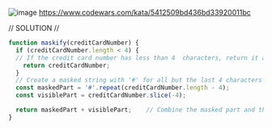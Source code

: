 ![image](https://github.com/user-attachments/assets/2d0e80d9-e4a6-41ce-88cb-c31c7fc01b86)
https://www.codewars.com/kata/5412509bd436bd33920011bc 

// SOLUTION //
```javascript
function maskify(creditCardNumber) {
  if (creditCardNumber.length < 4) {  
  // If the credit card number has less than 4 	characters, return it as is
    return creditCardNumber;
  }
  // Create a masked string with '#' for all but the last 4 characters
  const maskedPart = '#'.repeat(creditCardNumber.length - 4);   
  const visiblePart = creditCardNumber.slice(-4);

  return maskedPart + visiblePart;    // Combine the masked part and the visible part
}
```
